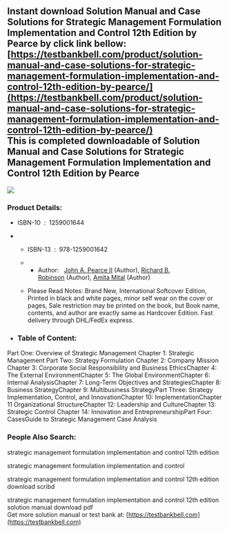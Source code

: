 Instant download **Solution Manual and Case Solutions for Strategic Management Formulation Implementation and Control 12th Edition by Pearce** by click link bellow:  
[https://testbankbell.com/product/solution-manual-and-case-solutions-for-strategic-management-formulation-implementation-and-control-12th-edition-by-pearce/](https://testbankbell.com/product/solution-manual-and-case-solutions-for-strategic-management-formulation-implementation-and-control-12th-edition-by-pearce/)  
This is completed downloadable of Solution Manual and Case Solutions for Strategic Management Formulation Implementation and Control 12th Edition by Pearce
-----------------------------------------------------------------------------------------------------------------------------------------------------------


![](https://testbankbell.com/wp-content/uploads/2023/05/Pearce12e11jm_nm2.jpg)
### Product Details:


* ISBN-10 ‏ : ‎ 1259001644
* * ISBN-13 ‏ : ‎ 978-1259001642
  * * Author:   [John A. Pearce II](https://www.amazon.com/s/ref=dp_byline_sr_book_1?ie=UTF8&field-author=John+A.+Pearce+II&text=John+A.+Pearce+II&sort=relevancerank&search-alias=books) (Author), [Richard B. Robinson](https://www.amazon.com/s/ref=dp_byline_sr_book_2?ie=UTF8&field-author=Richard+B.+Robinson&text=Richard+B.+Robinson&sort=relevancerank&search-alias=books) (Author), [Amita Mital](https://www.amazon.com/s/ref=dp_byline_sr_book_3?ie=UTF8&field-author=Amita+Mital&text=Amita+Mital&sort=relevancerank&search-alias=books) (Author)
   
  * Please Read Notes: Brand New, International Softcover Edition, Printed in black and white pages, minor self wear on the cover or pages, Sale restriction may be printed on the book, but Book name, contents, and author are exactly same as Hardcover Edition. Fast delivery through DHL/FedEx express.
 
* ### Table of Content:

Part One: Overview of Strategic Management Chapter 1: Strategic Management Part Two: Strategy Formulation Chapter 2: Company Mission Chapter 3: Corporate Social Responsibility and Business EthicsChapter 4: The External EnvironmentChapter 5: The Global EnvironmentChapter 6: Internal AnalysisChapter 7: Long-Term Objectives and StrategiesChapter 8: Business StrategyChapter 9: Multibusiness StrategyPart Three: Strategy Implementation, Control, and InnovationChapter 10: ImplementationChapter 11 Organizational StructureChapter 12: Leadership and CultureChapter 13: Strategic Control Chapter 14: Innovation and EntrepreneurshipPart Four: CasesGuide to Strategic Management Case Analysis


 ### People Also Search:


 strategic management formulation implementation and control 12th edition

 strategic management formulation implementation and control

 strategic management formulation implementation and control 12th edition download scribd

 strategic management formulation implementation and control 12th edition solution manual download pdf  
  Get more solution manual or test bank at: [https://testbankbell.com](https://testbankbell.com)
